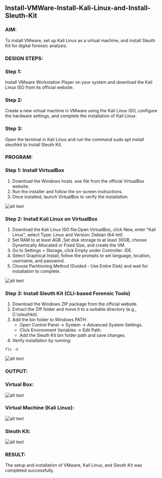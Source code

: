 ## Install-VMWare-Install-Kali-Linux-and-Install-Sleuth-Kit
### AIM:
To install VMware, set up Kali Linux as a virtual machine, and install Sleuth Kit for digital forensic analysis.

### DESIGN STEPS:
### Step 1:
Install VMware Workstation Player on your system and download the Kali Linux ISO from its official website.

### Step 2:
Create a new virtual machine in VMware using the Kali Linux ISO, configure the hardware settings, and complete the installation of Kali Linux.

### Step 3:
Open the terminal in Kali Linux and run the command sudo apt install sleuthkit to install Sleuth Kit.

### PROGRAM:
### Step 1: Install VirtualBox
 1. Download the Windows hosts .exe file from the official VirtualBox website.
 2. Run the installer and follow the on-screen instructions.
 3. Once installed, launch VirtualBox to verify the installation.

![alt text](image1.png)


### Step 2: Install Kali Linux on VirtualBox
 1. Download the Kali Linux ISO file.Open VirtualBox, click New, enter "Kali Linux", select Type: Linux and Version: Debian (64-bit).
 2. Set RAM to at least 4GB ,Set disk storage to at least 30GB, choose Dynamically Allocated or Fixed Size, and create the VM.
 3. Go to Settings > Storage, click Empty under Controller: IDE.
 4. Select Graphical Install, follow the prompts to set language, location, username, and password.
 5. Choose Partitioning Method (Guided - Use Entire Disk) and wait for installation to complete.

![alt text](image2.jpeg)


### Step 3: Install Sleuth Kit (CLI-based Forensic Tools)
 1. Download the Windows ZIP package from the official website.
 2. Extract the ZIP folder and move it to a suitable directory (e.g., C:\sleuthkit).
 3. Add the bin folder to Windows PATH:
    * Open Control Panel → System → Advanced System Settings.
    * Click Environment Variables → Edit Path.
    * Add the Sleuth Kit bin folder path and save changes.
 4. Verify installation by running:
  ```
  fls -V
  ```
  
![alt text](image3.jpeg)


### OUTPUT:
### Virtual Box:

![alt text](image4.png)

### Virtual Machine (Kali Linux):
![alt text](image5.png)

### Sleuth Kit:

![alt text](image6.png)

### RESULT:
The setup and installation of VMware, Kali Linux, and Sleuth Kit was completed successfully.
